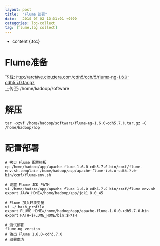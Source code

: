 ```yaml
---
layout: post
title:  "Flume 部署"
date:   2018-07-02 13:31:01 +0800
categories: log-collect
tag: [flume,log collect]
---
```


* content
{:toc}


# Flume准备  

 下载:  http://archive.cloudera.com/cdh5/cdh/5/flume-ng-1.6.0-cdh5.7.0.tar.gz  
 上传至: /home/hadoop/software  

# 解压

```shell
tar -xzvf /home/hadoop/software/flume-ng-1.6.0-cdh5.7.0.tar.gz -C /home/hadoop/app
```

# 配置部署

```shell
# 拷贝 Flume 配置模板 
cp /home/hadoop/app/apache-flume-1.6.0-cdh5.7.0-bin/conf/flume-env.sh.template /home/hadoop/app/apache-flume-1.6.0-cdh5.7.0-bin/conf/flume-env.sh

# 设置 Flume JDK PATH
vi /home/hadoop/app/apache-flume-1.6.0-cdh5.7.0-bin/conf/flume-env.sh
export JAVA_HOME=/home/hadoop/app/jdk1.8.0_45

# Flume 加入环境变量
vi ~/.bash_profile
export FLUME_HOME=/home/hadoop/app/apache-flume-1.6.0-cdh5.7.0-bin
export PATH=$FLUME_HOME/bin:$PATH

# 测试部署
flume-ng version
# 输出 Flume 1.6.0-cdh5.7.0 
# 部署成功
```